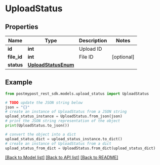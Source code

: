 # UploadStatus


## Properties

Name | Type | Description | Notes
------------ | ------------- | ------------- | -------------
**id** | **int** | Upload ID | 
**file_id** | **int** | File ID | [optional] 
**status** | [**UploadStatusEnum**](UploadStatusEnum.md) |  | 

## Example

```python
from postmypost_rest_sdk.models.upload_status import UploadStatus

# TODO update the JSON string below
json = "{}"
# create an instance of UploadStatus from a JSON string
upload_status_instance = UploadStatus.from_json(json)
# print the JSON string representation of the object
print(UploadStatus.to_json())

# convert the object into a dict
upload_status_dict = upload_status_instance.to_dict()
# create an instance of UploadStatus from a dict
upload_status_from_dict = UploadStatus.from_dict(upload_status_dict)
```
[[Back to Model list]](../README.md#documentation-for-models) [[Back to API list]](../README.md#documentation-for-api-endpoints) [[Back to README]](../README.md)


